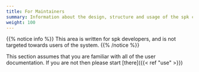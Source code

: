 ```yaml
---
title: For Maintainers
summary: Information about the design, structure and usage of the spk codebase
weight: 100
---
```


{{% notice info %}}
This area is written for spk developers, and is not targeted towards users of the system.
{{% /notice %}}

This section assumes that you are familiar with all of the user documentation. If you are not then please start [there]({{< ref "use" >}})
